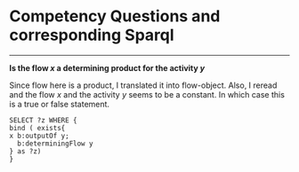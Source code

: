 # Competency Questions and corresponding Sparql


---
__Is the flow $x$ a determining product for the activity $y$__

Since flow here is a product, I translated it into flow-object. Also, I reread and the flow $x$ and the activity $y$ seems to be a constant. In which case this is a true or false statement.

```sparql
SELECT ?z WHERE {
bind ( exists{
x b:outputOf y;
  b:determiningFlow y
} as ?z)
}
```
